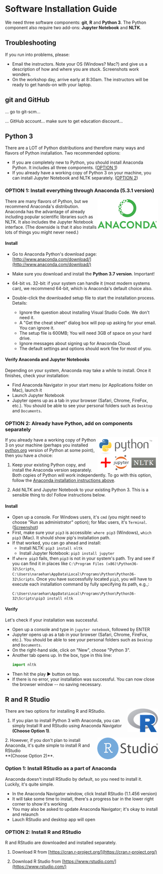 # Software Installation Guide

We need three software components: **git**, **R** and **Python 3**. The Python component also require two add-ons: **Jupyter Notebook** and **NLTK**. 


## Troubleshooting
If you run into problems, please:
- Email the instructors. Note your OS (Windows? Mac?) and give us a description of how and where you are stuck. Screenshots work wonders. 
- On the workshop day, arrive early at 8:30am. The instructors will be ready to get hands-on with your laptop. 


## git and GitHub 
... go to git-scm... 

... GitHub account... make sure to get education discount...


## Python 3

There are a LOT of Python distributions and therefore many ways and flavors of Python installation. Two recommended options:

- If you are completely new to Python, you should install Anaconda Python. It includes all three components. ([OPTION 1](#option-1-install-everything-through-anaconda)) 
- If you already have a working copy of Python 3 on your machine, you can install Jupyter Notebook and NLTK separately. ([OPTION 2](#option-2-already-have-python-add-on-components-separately)) 

###  OPTION 1: Install everything through Anaconda (5.3.1 version)
<img src='img/anaconda_logo.png' align=right>

There are many flavors of Python, but we recommend Anaconda's distribution. Anaconda has the advantage of already including popular scientific libraries such as NLTK. It also includes the Jupyter Notebook interface. (The downside is that it also installs lots of things you might never need.)

#### Install
- Go to Anaconda Python's download page: [http://www.anaconda.com/download/](http://www.anaconda.com/download/)

- Make sure you download and install the **Python 3.7 version**. Important!
- 64-bit vs. 32-bit: if your system can handle it (most modern systems can), we recommend 64-bit, which is Anaconda's default choice also. 
- Double-click the downloaded setup file to start the installation process. Details:
   - Ignore the question about installing Visual Studio Code. We don't need it. 
   - A "Get the cheat sheet" dialog box will pop up asking for your email. You can ignore it. 
   - The setup file is 600MB; You will need 3GB of space on your hard drive.
   - Ignore messages about signing up for Anaconda Cloud.
   - The default settings and options should work fine for most of you.   

#### Verify Anaconda and Jupyter Notebooks
Depending on your system, Anaconda may take a while to install. Once it finishes, check your installation: 

- Find Anaconda Navigator in your start menu (or Applications folder on Mac), launch it
- Launch Jupyter Notebook
- Jupyter opens up as a tab in your browser (Safari, Chrome, FireFox, etc.). You should be able to see your personal folders such as `Desktop` and `Documents`. 

### OPTION 2: Already have Python, add on components separately
<img src='img/python_jupyter_nltk.w200.png' align=right>

If you already have a working copy of Python 3 on your machine (perhaps you installed [python.org](https://www.python.org/) version of Python at some point), then you have a choice:

1. Keep your existing Python copy, and install the Anaconda version separately. Both copies of Python will work independently. To go with this option, follow the [Anaconda installation instructions above](#option-1-install-everything-through-anaconda). 

1. Add NLTK and Jupyter Notebook to your existing Python 3. This is a sensible thing to do! Follow instructions below. 

#### Install
- Open up a console. For Windows users, it's `cmd` (you might need to choose "Run as administrator" option); for Mac users, it's `Terminal`. ([Screenshot](img/cmd-pip3.png))
- First, make sure your `pip3` is accessible: `where pip3` (Windows), `which pip3` (Mac). It should show pip's installation path.
- If that worked, you can go ahead and install:
	- Install NLTK: `pip3 install nltk`
	- Install Jupyter Notebook: `pip3 install jupyter`
- If `where pip3` fails, then `pip3` is not in your system's path. Try and see if you can find it in places like `C:\Program Files (x86)\Python36-32\Scripts`, `C:\Users\naraehan\AppData\Local\Programs\Python\Python36-32\Scripts`. Once you have successfully located `pip3`, you will have to execute each installation command by fully specifying its path, e.g.,:
	```
	C:\Users\naraehan\AppData\Local\Programs\Python\Python36-32\Scripts\pip3 install nltk
	```


#### Verify
Let's check if your installation was successful. 

- Open up a console and type in `jupyter notebook`, followed by ENTER
- Jupyter opens up as a tab in your browser (Safari, Chrome, FireFox, etc.). You should be able to see your personal folders such as `Desktop` and `Documents`. 
- On the right-hand side, click on "New", choose "Python 3".
- Another tab opens up. In the box, type in this line:
	```python
	import nltk
	```
- Then hit the play ▶ button on top. 
- If there is no error, your installation was successful. You can now close the browser window -- no saving necessary. 

## R and R Studio
There are two options for installing R and RStudio. 
<img src='img/r-logo.png' align=right>

1. If you plan to install Python 3 with Anaconda, you can simply Install R and RStudio using Anaconda Navigator <br> **(Choose Option 1)**. 
<img src='img/rstudio-logo-flat.png' align=right>
2. However, if you don't plan to install Anaconda, it's quite simple to install R and RStudio <br> **(Choose Option 2)**. 



### Option 1: Install RStudio as a part of Anaconda
Anaconda doesn't install RStudio by default, so you need to install it. Luckily, it's quite simple. 

- In the Anaconda Navigator window, click Install RStudio (1.1.456 version)
- It will take some time to install, there's a progress bar in the lower right corner to show it's working
- You may also be asked to update Anaconda Navigator; it's okay to install and relaunch
- Lauch RStudio and desktop app will open

### OPTION 2: Install R and RStudio 
R and RStudio are downloaded and installed separately. 

1. Download R from [https://cran.r-project.org/](https://cran.r-project.org/)


2. Download R Studio from [https://www.rstudio.com/](https://www.rstudio.com/) 




